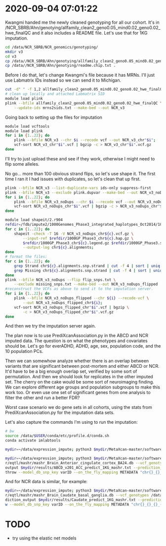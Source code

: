 # 2020-09-04 07:01:22

Kwangmi handed me the newly cleaned genotyping for all our cohort. It's in
/NCR_SBRB/Ahn/genotying/allfamily_clean2_geno0.05_mind0.02_geno0.02_hwe_finalQC
and it also includes a README file. Let's use that for 1KG imputation.

```bash
cd /data/NCR_SBRB/NCR_genomics/genotyping/
mkdir v3
cd v3
cp /data//NCR_SBRB/Ahn/genotying/allfamily_clean2_geno0.05_mind0.02_geno0.02_hwe_finalQC* .
cp /data//NCR_SBRB/Ahn/genotying/readme.chip.txt .
```

Before I do that, let's change Kwangmi's file because it has MRNs. I'll just use
Labmatrix IDs instead so we can send it to Michigan.

```bash
cut -d" " -f 1,2 allfamily_clean2_geno0.05_mind0.02_geno0.02_hwe_finalQC.fam > mrns.txt
# clean up locally and attached Labmatrix SID
module load plink
plink --bfile allfamily_clean2_geno0.05_mind0.02_geno0.02_hwe_finalQC \
    --update-ids mrns2sids.txt --make-bed --out NCR_v3
```

Going back to setting up the files for imputation

```bash
module load vcftools
module load plink
for i in {1..22}; do
    plink --bfile NCR_v3 --chr $i --recode vcf --out NCR_v3_chr"$i";
    vcf-sort NCR_v3_chr"$i".vcf | bgzip -c > NCR_v3_chr"$i".vcf.gz
done
```

I'll try to just upload these and see if they work, otherwise I might need to flip some alleles.

No go... more than 100 obvious strand flips, so let's use shape it. The first
time I ran it I had issues with duplicates, so let's clean that up first.

```bash
plink --bfile NCR_v3 --list-duplicate-vars ids-only suppress-first
plink --bfile NCR_v3 --exclude plink.dupvar --make-bed --out NCR_v3_noDups
for i in {1..22}; do
    plink --bfile NCR_v3_noDups --chr $i --recode vcf --out NCR_v3_noDups_chr"$i";
    vcf-sort NCR_v3_noDups_chr"$i".vcf | bgzip -c > NCR_v3_noDups_chr"$i".vcf.gz
done
```

```bash
module load shapeit/2.r904
refdir=/fdb/impute2/1000Genomes_Phase3_integrated_haplotypes_Oct2014/1000GP_Phase3/
for c in {1..22}; do
    shapeit -check -T 16 -V NCR_v3_noDups_chr${c}.vcf.gz \
        --input-ref $refdir/1000GP_Phase3_chr${c}.hap.gz \
        $refdir/1000GP_Phase3_chr${c}.legend.gz $refdir/1000GP_Phase3.sample \
        --output-log chr${c}.alignments;
done
# format the files:
for c in {1..22}; do
    grep Strand chr${c}.alignments.snp.strand | cut -f 4 | sort | uniq >> flip_snps.txt;
    grep Missing chr${c}.alignments.snp.strand | cut -f 4 | sort | uniq >> missing_snps.txt;
done
plink --bfile NCR_v3_noDups --flip flip_snps.txt \
    --exclude missing_snps.txt --make-bed --out NCR_v3_noDups_flipped
#reconstruct the VCFs as above to send it to the imputation server.
for i in {1..22}; do
    plink --bfile NCR_v3_noDups_flipped --chr ${i} --recode-vcf \
        --out NCR_v3_noDups_flipped_chr${i};
    vcf-sort NCR_v3_noDups_flipped_chr"$i".vcf | bgzip \
        -c > NCR_v3_noDups_flipped_chr"$i".vcf.gz
done
```

And then we try the imputation server again.

The plan now is to use PrediXcanAssociation.py in the ABCD and NCR imputed data.
The question is on what the phenotypes and covariates should be. Let's go for
everADHD, ADHD, age, sex, population code, and the 10 population PCs.

Then we can somewhow analyze whether there is an overlap between variants that
are significant between post-mortem and either ABCD or NCR. It'd have to be a
big enough overlap set, verified by some sort of permutation. And then we should
look for replicates in the other imputed set. The cherry on the cake would be
some sort of neuroimaging finding. We can explore different age groups and
population subgroups to make this work too. Or even use one set of significant
genes from one analysis to filter the other and run a better FDR?

Worst case scenario we do gene sets in all cohorts, using the stats from
PrediXcanAssociation.py for the imputation data sets.

Let's also capture the commands I'm using to run the imputation:

```bash
# bw
source /data/$USER/conda/etc/profile.d/conda.sh
conda activate imlabtools

mydir=~/data/expression_impute; python3 $mydir/MetaXcan-master/software/Predict.py --model_db_path $mydir/eqtl/mashr/mashr_Brain_Caudate_basal_ganglia.db --vcf_genotypes /data/NCR_SBRB/ABCD/v201/1KG/chr*.dose.vcf.gz --vcf_mode imputed --prediction_output $mydir/results/ABCD_v201_Caudate_predict_1KG_mashr.txt --prediction_summary_output $mydir/results/ABCD_v201_Caudate_summary_1KG_mashr.txt --verbosity 9 --throw --model_db_snp_key varID --on_the_fly_mapping METADATA "chr{}_{}_{}_{}_b38" --liftover hg19ToHg38.over.chain.gz

mydir=~/data/expression_impute; python3 $mydir/MetaXcan-master/software/Predict.py --model_db_path $mydi
r/eqtl/mashr/mashr_Brain_Anterior_cingulate_cortex_BA24.db --vcf_genotypes /data/NCR_SBRB/ABCD/v201/1KG/chr*.dose.vcf.gz --vcf_mode imputed --prediction_
output $mydir/results/ABCD_v201_ACC_predict_1KG_mashr.txt --prediction_summary_output $mydir/results/ABCD_v201_ACC_summary_1KG_mashr.txt --verbosity 9 --
throw --model_db_snp_key varID --on_the_fly_mapping METADATA "chr{}_{}_{}_{}_b38" --liftover hg19ToHg38.over.chain.gz
```

And for NCR data is similar, for example:

```bash
mydir=~/data/expression_impute; python3 $mydir/MetaXcan-master/software/Predict.py --model_db_path $mydi
r/eqtl/mashr/mashr_Brain_Caudate_basal_ganglia.db --vcf_genotypes /data/NCR_SBRB/NCR_genomics/genotyping/v2/1KG/chr*.dose.vcf.gz --vcf_mode imputed --pre
diction_output $mydir/results/Caudate_predict_1KG_mashr.txt --prediction_summary_output $mydir/results/Caudate_summary_1KG_mashr.txt --verbosity 9 --thro
w --model_db_snp_key varID --on_the_fly_mapping METADATA "chr{}_{}_{}_{}_b38" --liftover hg19ToHg38.over.chain.gz
```

# TODO
 * try using the elastic net models